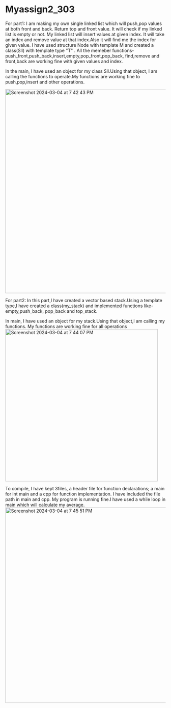 # Myassign2_303
For part1:
I am making my own single linked list which will push,pop values at both front and back. Return top and front value. It will check if my linked list is empty or not. My linked list will insert values at given index. It will take an index and remove value at that index.Also it will find me the index for given value.
I have used structure Node with template M and created a class(Sll) with template type "T" . All the memeber functions-push_front,push_back,insert,empty,pop_front,pop_back, find,remove and front,back are working fine with given values and index.

In the main, I have used an object for my class Sll.Using that object, I am calling the functions to operate.My functions are working fine to push,pop,insert and other operations.

<img width="642" alt="Screenshot 2024-03-04 at 7 42 43 PM" src="https://github.com/Mai1sha/Myassign2_303/assets/123522545/bbb1c7d5-7693-4b67-803b-15b651cb4aaf">


For part2:
In this part,I have created a vector based stack.Using a template type,I have created a class(my_stack) and implemented functions like-empty,push_back, pop_back and top_stack.

In main, I have used an object for my stack.Using that object,I am calling my functions. My functions are working fine for all operations
<img width="479" alt="Screenshot 2024-03-04 at 7 44 07 PM" src="https://github.com/Mai1sha/Myassign2_303/assets/123522545/2ced3da5-3461-4752-853b-0e448f12beeb">


To compile,
I have kept 3files, a header file for function declarations; a main for int main and a cpp for function implementation. I have included the file path in main and cpp. My program is running fine.I have used a while loop in main which will calculate my average.
<img width="615" alt="Screenshot 2024-03-04 at 7 45 51 PM" src="https://github.com/Mai1sha/Myassign2_303/assets/123522545/a821e2fd-0e10-40d3-b2e8-a90b58f489d3">
